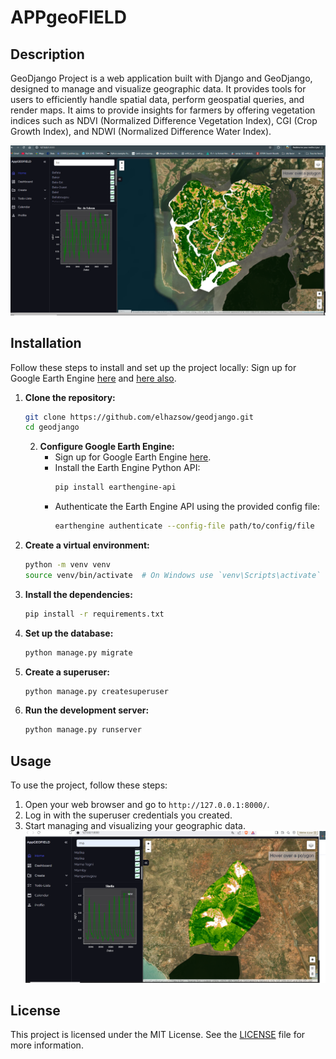# APPgeoFIELD

## Description
GeoDjango Project is a web application built with Django and GeoDjango, designed to manage and visualize geographic data. It provides tools for users to efficiently handle spatial data, perform geospatial queries, and render maps.
 It aims to provide insights for farmers by offering vegetation indices such as NDVI (Normalized Difference Vegetation Index), CGI (Crop Growth Index), and NDWI (Normalized Difference Water Index).

 ![App screen shot](data/AppGeoField.PNG?raw=true)

## Installation
Follow these steps to install and set up the project locally:
Sign up for Google Earth Engine [here](https://earthengine.google.com/signup/) and [here also](https://developers.google.com/earth-engine/guides/auth?hl=fr#credentials_for_service_accounts_and_compute_engine).

1. **Clone the repository:**
    ```bash
    git clone https://github.com/elhazsow/geodjango.git
    cd geodjango
    ```
    2. **Configure Google Earth Engine:**
        - Sign up for Google Earth Engine [here](https://earthengine.google.com/signup/).
        - Install the Earth Engine Python API:
            ```bash
            pip install earthengine-api
            ```
        - Authenticate the Earth Engine API using the provided config file:
            ```bash
            earthengine authenticate --config-file path/to/config/file
            ```       
    
  
2. **Create a virtual environment:**
    ```bash
    python -m venv venv
    source venv/bin/activate  # On Windows use `venv\Scripts\activate`
    ```

3. **Install the dependencies:**
    ```bash
    pip install -r requirements.txt
    ```

4. **Set up the database:**
    ```bash
    python manage.py migrate
    ```

5. **Create a superuser:**
    ```bash
    python manage.py createsuperuser
    ```

6. **Run the development server:**
    ```bash
    python manage.py runserver
    ```

## Usage
To use the project, follow these steps:

1. Open your web browser and go to `http://127.0.0.1:8000/`.
2. Log in with the superuser credentials you created.
3. Start managing and visualizing your geographic data.
![App screen shot](data/CaptureAppGeo.PNG?raw=true)


## License
This project is licensed under the MIT License. See the [LICENSE](LICENSE) file for more information.
